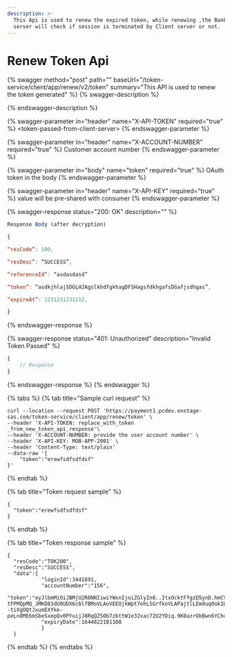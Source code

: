 ```yaml
---
description: >-
  This Api is used to renew the expired token, while renewing ,the BankEzy
  server will check if session is terminated by Client server or not.
---
```


# Renew Token Api



{% swagger method="post" path="" baseUrl="/token-service/client/app/renew/v2/token" summary="This API is used to renew the token generated" %}
{% swagger-description %}

{% endswagger-description %}

{% swagger-parameter in="header" name="X-API-TOKEN" required="true" %}
\<token-passed-from-client-server>
{% endswagger-parameter %}

{% swagger-parameter in="header" name="X-ACCOUNT-NUMBER" required="true" %}
Customer account number
{% endswagger-parameter %}

{% swagger-parameter in="body" name="token" required="true" %}
OAuth token in the body
{% endswagger-parameter %}

{% swagger-parameter in="header" name="X-API-KEY" required="true" %}
value will be pre-shared with consumer
{% endswagger-parameter %}

{% swagger-response status="200: OK" description="" %}
```javascript
Response Body (after decryption) 

{ 

“resCode”: 100, 

“resDesc”: “SUCCESS”, 

“referenceId”: “asdasdasd” 

“token”: “asdkjhlajSDGLHJAgslkhdfgkhagDFSHagsfdkhgafsDGafjsdhgas”, 

“expireAt”: 1231231231212, 

} 
```
{% endswagger-response %}

{% swagger-response status="401: Unauthorized" description="Invalid Token Passed" %}
```javascript
{
    // Response
}
```
{% endswagger-response %}
{% endswagger %}

{% tabs %}
{% tab title="Sample curl request" %}
```
curl --location --request POST 'https://payment1.pcdev.enstage-sas.com/token-service/client/app/renew/token' \
--header 'X-API-TOKEN: replace_with_token _from_new_token_api_response'\
--header 'X-ACCOUNT-NUMBER: provide the user account number' \
--header 'X-API-KEY: MOB-APP-2001' \
--header 'Content-Type: text/plain'
--data-raw '{
    "token":"erewfsdfsdfdsf"
}'
```
{% endtab %}

{% tab title="Token request sample" %}
```
{
  "token":"erewfsdfsdfdsf"
}
```
{% endtab %}

{% tab title="Token response sample" %}
```
{
  "resCode":"TOK200",
  "resDesc":"SUCCESS",
  "data":{
           "loginId":3441691,
           "accountNumber":"156",
           "token":"eyJlbmMiOiJBMjU2R0NNIiwiYWxnIjoiZGlyIn0..ItxOcktFfgzD5ynD.hmCVyC5JCbxtUh10kh9KOFHwm61L9cr3BhyQUiq-tFPMQpMQ_JMKD83dU0UDX6cblfBMoVLAoVEEOjkWpt7ehLSGrfkoVLAPajtlLEmduq0okIDV4OCio2IX35ApvgR_Cl_XiDB4FX6UcQTqo_xg5ANBu3nrflvDPKug2f7JdnHeqIhSDaC2PjZ56WzyQCW--tiXgOQtJxumEXYke-peLn8ME6mSbeSxepQv0PYuijJ8RqQZSOb7zbttW1e32xac72U2YDiq.9K0azrOkBwn6YChoy92eiA",
           "expiryDate":1644822181108
           }
  }

```
{% endtab %}
{% endtabs %}

